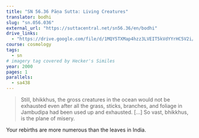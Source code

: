 ```yaml
---
title: "SN 56.36 Pāṇa Sutta: Living Creatures"
translator: bodhi
slug: "sn.056.036"
external_url: "https://suttacentral.net/sn56.36/en/bodhi"
drive_links:
  - "https://drive.google.com/file/d/1MQY5TXMap4hzz3LVEIT5kVdYYrHC5V2i/view?usp=drivesdk"
course: cosmology
tags:
  - sn
# imagery tag covered by Hecker's Similes
year: 2000
pages: 1
parallels:
  - sa438
---
```


> Still, bhikkhus, the gross creatures in the ocean would not be exhausted even after all the grass, sticks, branches, and foliage in Jambudipa had been used up and exhausted.
[...] So vast, bhikkhus, is the plane of misery.

Your rebirths are more numerous than the leaves in India.

